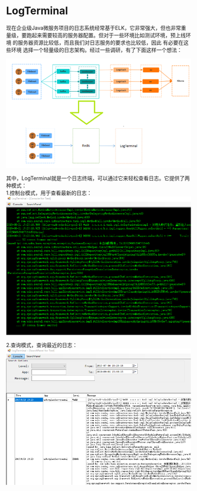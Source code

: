 # LogTerminal
现在企业级Java微服务项目的日志系统经常基于ELK，它非常强大，但也非常重量级，要跑起来需要较高的服务器配置。但对于一些环境比如测试环境，预上线环境 的服务器资源比较低，而且我们对日志服务的要求也比较低，因此 有必要在这些环境 选择一个轻量级的日志架构。经过一些调研，有了下面这样一个想法：  

![image](https://github.com/jefferyzhang/LogTerminal/blob/master/Imgs/flow.png)

其中，LogTerminal就是一个日志终端，可以通过它来轻松查看日志。它提供了两种模式：  
1.控制台模式，用于查看最新的日志：
![image](https://github.com/jefferyzhang/LogTerminal/blob/master/Imgs/console.png)

2.查询模式，查询最近的日志：
![image](https://github.com/jefferyzhang/LogTerminal/blob/master/Imgs/search.png)
